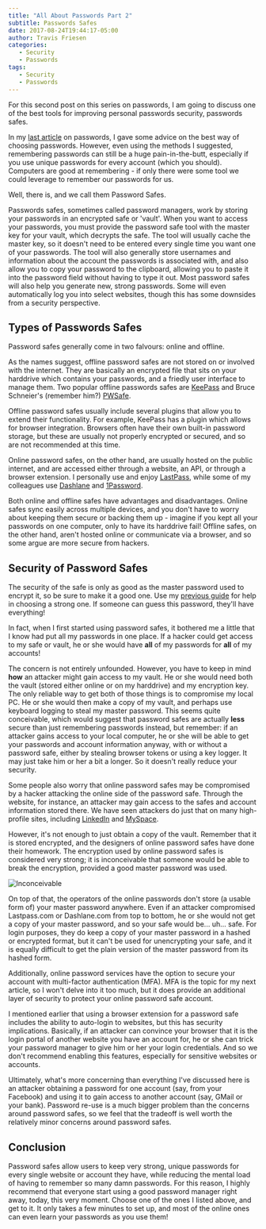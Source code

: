 ```yaml
---
title: "All About Passwords Part 2"
subtitle: Passwords Safes
date: 2017-08-24T19:44:17-05:00
author: Travis Friesen
categories:
   - Security
   - Passwords
tags:
   - Security
   - Passwords
---
```


For this second post on this series on passwords, I am going to discuss one of the best tools for improving personal passwords security, passwords safes.

<!--more-->

In my [last article](https://blog.flyingfortressit.ca/posts/passwords-1.html) on passwords, I gave some advice on the best way of choosing passwords. However, even using the methods I suggested, remembering passwords can still be a huge pain-in-the-butt, especially if you use unique passwords for every account (which you should). Computers are good at remembering - if only there were some tool we could leverage to remember our passwords for us.

Well, there is, and we call them Password Safes.

Passwords safes, sometimes called password managers, work by storing your passwords in an encrypted safe or 'vault'. When you want to access your passwords, you must provide the password safe tool with the master key for your vault, which decrypts the safe. The tool will usually cache the master key, so it doesn't need to be entered every single time you want one of your passwords. The tool will also generally store usernames and information about the account the passwords is associated with, and also allow you to copy your password to the clipboard, allowing you to paste it into the password field without having to type it out. Most password safes will also help you generate new, strong passwords. Some will even automatically log you into select websites, though this has some downsides from a security perspective.

## Types of Passwords Safes

Password safes generally come in two falvours: online and offline.

As the names suggest, offline password safes are not stored on or involved with the internet. They are basically an encrypted file that sits on your harddrive which contains your passwords, and a friedly user interface to manage them. Two popular offline passwords safes are [KeePass](http://keepass.info/) and Bruce Schneier's (remember him?) [PWSafe](https://pwsafe.org/).

Offline password safes usually include several plugins that allow you to extend their functionality. For example, KeePass has a plugin which allows for browser integration. Browsers often have their own built-in password storage, but these are usually not properly encrypted or secured, and so are not recommended at this time.

Online password safes, on the other hand, are usually hosted on the public internet, and are accessed either through a website, an API, or through a browser extension. I personally use and enjoy [LastPass](https://www.lastpass.com/), while some of my colleagues use [Dashlane](https://www.dashlane.com/) and [1Password](https://1password.com/).

Both online and offline safes have advantages and disadvantages. Online safes sync easily across multiple devices, and you don't have to worry about keeping them secure or backing them up - imagine if you kept all your passwords on one computer, only to have its harddrive fail! Offline safes, on the other hand, aren't hosted online or communicate via a browser, and so some argue are more secure from hackers.


## Security of Password Safes

The security of the safe is only as good as the master password used to encrypt it, so be sure to make it a good one. Use my [previous guide](https://blog.flyingfortressit.ca/posts/passwords-1.html) for help in choosing a strong one. If someone can guess this password, they'll have everything!

In fact, when I first started using password safes, it bothered me a little that I know had put all my passwords in one place. If a hacker could get access to my safe or vault, he or she would have **all** of my passwords for **all** of my accounts! 

The concern is not entirely unfounded. However, you have to keep in mind **how** an attacker might gain access to my vault. He or she would need both the vault (stored either online or on my harddrive) and my encryption key. The only reliable way to get both of those things is to compromise my local PC. He or she would then make a copy of my vault, and perhaps use keyboard logging to steal my master password. This seems quite conceivable, which would suggest that password safes are actually **less** secure than just remembering passwords instead, but remember: if an attacker gains access to your local computer, he or she will be able to get your passwords and account information anyway, with or without a password safe, either by stealing browser tokens or using a key logger. It may just take him or her a bit a longer. So it doesn't really reduce your security.

Some people also worry that online password safes may be compromised by a hacker attacking the online side of the password safe. Through the website, for instance, an attacker may gain access to the safes and account information stored there. We have seen attackers do just that on many high-profile sites, including [LinkedIn](https://leakedsource.ru/blog/linkedin) and [MySpace](https://leakedsource.ru/blog/myspace).

However, it's not enough to just obtain a copy of the vault. Remember that it is stored encrypted, and the designers of online password safes have done their homework. The encryption used by online password safes is considered very strong; it is inconceivable that someone would be able to break the encryption, provided a good master password was used.

![Inconceivable](https://imgflip.com/i/1unr3b)

On top of that, the operators of the online passwords don't store (a usable form of) your master password anywhere. Even if an attacker compromised Lastpass.com or Dashlane.com from top to bottom, he or she would not get a copy of your master password, and so your safe would be... uh... safe. For login purposes, they do keep a copy of your master password in a hashed or encrypted format, but it can't be used for unencrypting your safe, and it is equally difficult to get the plain version of the master password from its hashed form.

Additionally, online password services have the option to secure your account with multi-factor authentication (MFA). MFA is the topic for my next article, so I won't delve into it too much, but it does provide an additional layer of security to protect your online password safe account.

I mentioned earlier that using a browser extension for a password safe includes the ability to auto-login to websites, but this has security implications. Basically, if an attacker can convince your browser that it is the login portal of another website you have an account for, he or she can trick your password manager to give him or her your login credentials. And so we don't recommend enabling this features, especially for sensitive websites or accounts.

Ultimately, what's more concerning than everything I've discussed here is an attacker obtaining a password for one account (say, from your Facebook) and using it to gain access to another account (say, GMail or your bank). Password re-use is a much bigger problem than the concerns around password safes, so we feel that the tradeoff is well worth the relatively minor concerns around password safes.


## Conclusion

Password safes allow users to keep very strong, unique passwords for every single website or account they have, while reducing the mental load of having to remember so many damn passwords. For this reason, I highly recommend that everyone start using a good password manager right away, today, this very moment. Choose one of the ones I listed above, and get to it. It only takes a few minutes to set up, and most of the online ones can even learn your passwords as you use them!



